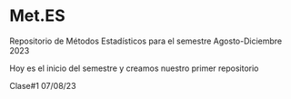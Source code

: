 # Met.ES
Repositorio de Métodos Estadísticos para el semestre Agosto-Diciembre 2023

Hoy es el inicio del semestre y creamos nuestro primer repositorio

Clase#1 07/08/23

